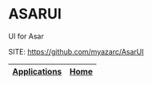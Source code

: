 # ASARUI
 
 UI for Asar
 
 SITE: https://github.com/myazarc/AsarUI

 | [Applications](https://portable-linux-apps.github.io/apps.html) | [Home](https://portable-linux-apps.github.io)
 | --- | --- |
